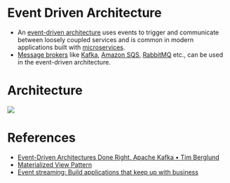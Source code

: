 # Event Driven Architecture
- An [event-driven architecture](https://aws.amazon.com/event-driven-architecture/) uses events to trigger and communicate between loosely coupled services and is common in modern applications built with [microservices](../../5_MicroServices/Readme.md).
- [Message brokers]() like [Kafka](../Kafka/Readme.md), [Amazon SQS](../../2_AWS/4_MessageBrokerServices/AmazonSQS/Readme.md), [RabbitMQ](../RabbitMQ.md) etc., can be used in the event-driven architecture.

# Architecture

![](https://miro.medium.com/max/1400/1*CZYfnIHSHKE7XiP-zvhAvA.webp)

# References
- [Event-Driven Architectures Done Right, Apache Kafka • Tim Berglund](https://www.youtube.com/watch?v=A_mstzRGfIE)
- [Materialized View Pattern](https://medium.com/design-microservices-architecture-with-patterns/materialized-view-pattern-f29ea249f8f8)
- [Event streaming: Build applications that keep up with business](https://tanzu.vmware.com/event-streaming)